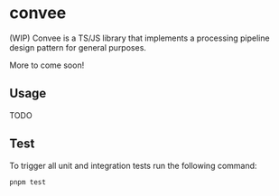 # convee

(WIP)
Convee is a TS/JS library that implements a processing pipeline design pattern for general purposes.

More to come soon!

## Usage

TODO

## Test

To trigger all unit and integration tests run the following command:

```bash
pnpm test
```

